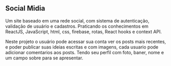 ## Social Midia

Um site baseado em uma rede social, com sistema de autenticação, validação de usuário e cadastros. Praticando os conhecimentos em ReactJS, JavaScript, html, css, firebase, rotas, React hooks e context API.


Neste projeto o usuário pode acessar sua conta ver os posts mais recentes,
e poder publicar suas ideias escritas e com imagens, cada usuario pode adicionar comentarios aos posts. 
Tendo seu perfil com foto, baner, nome e um campo sobre para se apresentar.
